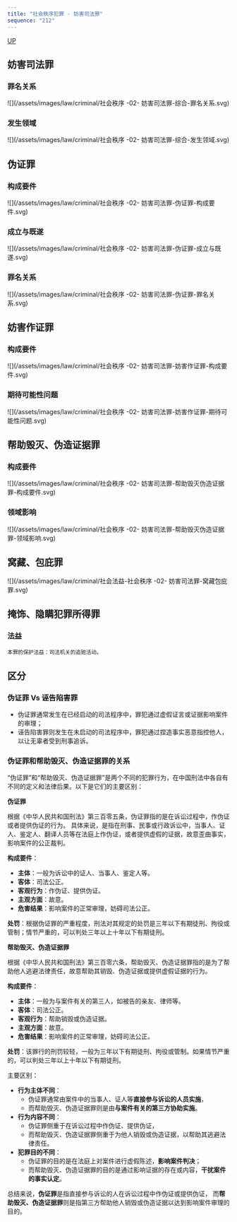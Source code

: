 ```yaml
---
title: "社会秩序犯罪 - 妨害司法罪"
sequence: "212"
---
```


[UP](/law/criminal-law-index.html)


## 妨害司法罪

### 罪名关系

![](/assets/images/law/criminal/社会秩序 -02- 妨害司法罪-综合-罪名关系.svg)


### 发生领域

![](/assets/images/law/criminal/社会秩序 -02- 妨害司法罪-综合-发生领域.svg)

## 伪证罪

### 构成要件

![](/assets/images/law/criminal/社会秩序 -02- 妨害司法罪-伪证罪-构成要件.svg)

### 成立与既遂

![](/assets/images/law/criminal/社会秩序 -02- 妨害司法罪-伪证罪-成立与既遂.svg)

### 罪名关系

![](/assets/images/law/criminal/社会秩序 -02- 妨害司法罪-伪证罪-罪名关系.svg)

## 妨害作证罪

### 构成要件

![](/assets/images/law/criminal/社会秩序 -02- 妨害司法罪-妨害作证罪-构成要件.svg)

### 期待可能性问题

![](/assets/images/law/criminal/社会秩序 -02- 妨害司法罪-妨害作证罪-期待可能性问题.svg)

## 帮助毁灭、伪造证据罪

### 构成要件

![](/assets/images/law/criminal/社会秩序 -02- 妨害司法罪-帮助毁灭伪造证据罪-构成要件.svg)

### 领域影响

![](/assets/images/law/criminal/社会秩序 -02- 妨害司法罪-帮助毁灭伪造证据罪-领域影响.svg)

## 窝藏、包庇罪

![](/assets/images/law/criminal/社会法益-社会秩序 -02- 妨害司法罪-窝藏包庇罪.svg)

## 掩饰、隐瞒犯罪所得罪

### 法益

```text
本罪的保护法益：司法机关的追赃活动。
```

## 区分

### 伪证罪 Vs 诬告陷害罪

- 伪证罪通常发生在已经启动的司法程序中，罪犯通过虚假证言或证据影响案件的审理；
- 诬告陷害罪则发生在未启动的司法程序中，罪犯通过捏造事实恶意指控他人，以让无辜者受到刑事追诉。

### 伪证罪和帮助毁灭、伪造证据罪的关系

“伪证罪”和“帮助毁灭、伪造证据罪”是两个不同的犯罪行为，在中国刑法中各自有不同的定义和法律后果。以下是它们的主要区别：

**伪证罪**

根据《中华人民共和国刑法》第三百零五条，伪证罪指的是在诉讼过程中，作伪证或者提供伪证的行为。
具体来说，是指在刑事、民事或行政诉讼中，当事人、证人、鉴定人、翻译人员等在法庭上作伪证，或者提供虚假的证据，故意歪曲事实，影响案件的公正裁判。

**构成要件**：

- **主体**：一般为诉讼中的证人、当事人、鉴定人等。
- **客体**：司法公正。
- **客观行为**：作伪证、提供伪证。
- **主观方面**：故意。
- **危害结果**：影响案件的正常审理，妨碍司法公正。

**处罚**：根据伪证罪的严重程度，刑法对其规定的处罚是三年以下有期徒刑、拘役或管制；情节严重的，可以判处三年以上十年以下有期徒刑。

**帮助毁灭、伪造证据罪**

根据《中华人民共和国刑法》第三百零六条，帮助毁灭、伪造证据罪指的是为了帮助他人逃避法律责任，故意帮助其销毁、伪造证据或提供虚假证据的行为。

**构成要件**：

- **主体**：一般为与案件有关的第三人，如被告的亲友、律师等。
- **客体**：司法公正。
- **客观行为**：帮助销毁或伪造证据。
- **主观方面**：故意。
- **危害结果**：影响案件的正常审理，妨碍司法公正。

**处罚**：该罪行的刑罚较轻，一般为三年以下有期徒刑、拘役或管制。如果情节严重的，可以判处三年以上十年以下有期徒刑。

主要区别：

- **行为主体不同**：
    - 伪证罪通常由案件中的当事人、证人等**直接参与诉讼的人员实施**，
    - 而帮助毁灭、伪造证据罪则是由**与案件有关的第三方协助实施**。
- **行为内容不同**：
    - 伪证罪侧重于在诉讼过程中作伪证、提供伪证，
    - 而帮助毁灭、伪造证据罪侧重于为他人销毁或伪造证据，以帮助其逃避法律责任。
- **犯罪目的不同**：
    - 伪证罪的目的是在法庭上对案件进行虚假陈述，**影响案件判决**；
    - 而帮助毁灭、伪造证据罪的目的是通过影响证据的存在或内容，**干扰案件的事实认定**。

总结来说，**伪证罪**是指直接参与诉讼的人在诉讼过程中作伪证或提供伪证，
而**帮助毁灭、伪造证据罪**则是指第三方帮助他人销毁或伪造证据以达到影响案件审理的目的。
